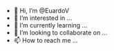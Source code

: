 - 👋 Hi, I’m @EuardoV
- 👀 I’m interested in ...
- 🌱 I’m currently learning ...
- 💞️ I’m looking to collaborate on ...
- 📫 How to reach me ...

<!---
EuardoV/EuardoV is a ✨ special ✨ repository because its `README.md` (this file) appears on your GitHub profile.
You can click the Preview link to take a look at your changes.
--->
